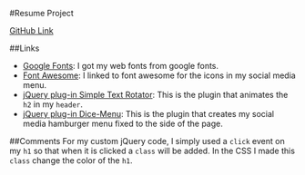 
#Resume Project

[GitHub Link]()

##Links
* [Google Fonts](https://fonts.google.com/?selection.family=Lily+Script+One|Raleway&query=rale): I got my web fonts from google fonts.
* [Font Awesome](http://fontawesome.io/icons/): I linked to font awesome for the icons in my social media menu.
* [jQuery plug-in Simple Text Rotator](https://github.com/peachananr/simple-text-rotator): This is the plugin that animates the `h2` in my `header`.
* [jQuery plug-in Dice-Menu](https://github.com/ssmak/jquery-dice-menu): This is the plugin that creates my social media hamburger menu fixed to the side of the page.

##Comments
For my custom jQuery code, I simply used a `click` event on my `h1` so that when it is clicked a `class` will be added. In the CSS I made this `class` change the color of the `h1`.